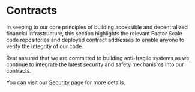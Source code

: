 # Contracts

In keeping to our core principles of building accessible and decentralized financial infrastructure, this section highlights the relevant Factor Scale code repositories and deployed contract addresses to enable anyone to verify the integrity of our code.

Rest assured that we are committed to building anti-fragile systems as we continue to integrate the latest security and safety mechanisms into our contracts.

You can visit our [Security](../../../security/security.md) page for more details.
